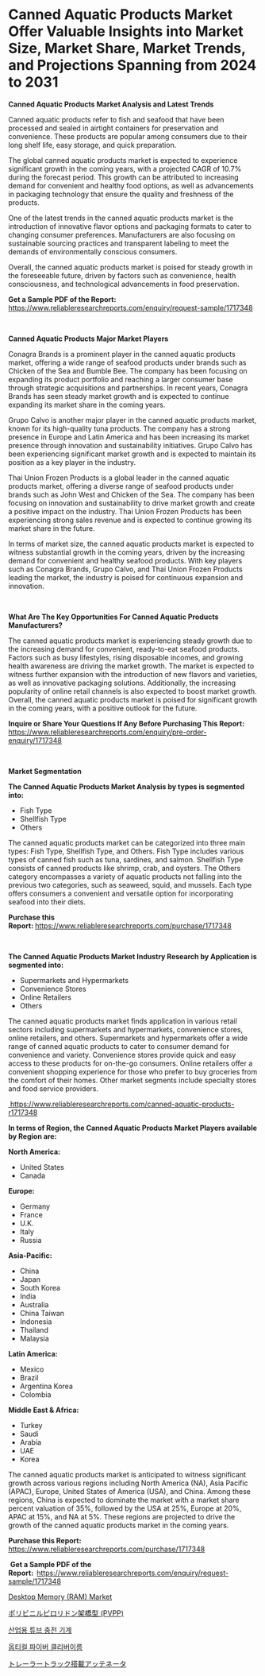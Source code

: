 <p><h1>Canned Aquatic Products Market Offer Valuable Insights into Market Size, Market Share, Market Trends, and Projections Spanning from 2024 to 2031</h1></p><p><strong>Canned Aquatic Products Market Analysis and Latest Trends</strong></p>
<p><p>Canned aquatic products refer to fish and seafood that have been processed and sealed in airtight containers for preservation and convenience. These products are popular among consumers due to their long shelf life, easy storage, and quick preparation.</p><p>The global canned aquatic products market is expected to experience significant growth in the coming years, with a projected CAGR of 10.7% during the forecast period. This growth can be attributed to increasing demand for convenient and healthy food options, as well as advancements in packaging technology that ensure the quality and freshness of the products.</p><p>One of the latest trends in the canned aquatic products market is the introduction of innovative flavor options and packaging formats to cater to changing consumer preferences. Manufacturers are also focusing on sustainable sourcing practices and transparent labeling to meet the demands of environmentally conscious consumers.</p><p>Overall, the canned aquatic products market is poised for steady growth in the foreseeable future, driven by factors such as convenience, health consciousness, and technological advancements in food preservation.</p></p>
<p><strong>Get a Sample PDF of the Report:&nbsp;</strong> <a href="https://www.reliableresearchreports.com/enquiry/request-sample/1717348">https://www.reliableresearchreports.com/enquiry/request-sample/1717348</a></p>
<p>&nbsp;</p>
<p><strong>Canned Aquatic Products Major Market Players</strong></p>
<p><p>Conagra Brands is a prominent player in the canned aquatic products market, offering a wide range of seafood products under brands such as Chicken of the Sea and Bumble Bee. The company has been focusing on expanding its product portfolio and reaching a larger consumer base through strategic acquisitions and partnerships. In recent years, Conagra Brands has seen steady market growth and is expected to continue expanding its market share in the coming years.</p><p>Grupo Calvo is another major player in the canned aquatic products market, known for its high-quality tuna products. The company has a strong presence in Europe and Latin America and has been increasing its market presence through innovation and sustainability initiatives. Grupo Calvo has been experiencing significant market growth and is expected to maintain its position as a key player in the industry.</p><p>Thai Union Frozen Products is a global leader in the canned aquatic products market, offering a diverse range of seafood products under brands such as John West and Chicken of the Sea. The company has been focusing on innovation and sustainability to drive market growth and create a positive impact on the industry. Thai Union Frozen Products has been experiencing strong sales revenue and is expected to continue growing its market share in the future.</p><p>In terms of market size, the canned aquatic products market is expected to witness substantial growth in the coming years, driven by the increasing demand for convenient and healthy seafood products. With key players such as Conagra Brands, Grupo Calvo, and Thai Union Frozen Products leading the market, the industry is poised for continuous expansion and innovation.</p></p>
<p>&nbsp;</p>
<p><strong>What Are The Key Opportunities For Canned Aquatic Products Manufacturers?</strong></p>
<p><p>The canned aquatic products market is experiencing steady growth due to the increasing demand for convenient, ready-to-eat seafood products. Factors such as busy lifestyles, rising disposable incomes, and growing health awareness are driving the market growth. The market is expected to witness further expansion with the introduction of new flavors and varieties, as well as innovative packaging solutions. Additionally, the increasing popularity of online retail channels is also expected to boost market growth. Overall, the canned aquatic products market is poised for significant growth in the coming years, with a positive outlook for the future.</p></p>
<p><strong>Inquire or Share Your Questions If Any Before Purchasing This Report:</strong> <a href="https://www.reliableresearchreports.com/enquiry/pre-order-enquiry/1717348">https://www.reliableresearchreports.com/enquiry/pre-order-enquiry/1717348</a></p>
<p>&nbsp;</p>
<p><strong>Market Segmentation</strong></p>
<p><strong>The Canned Aquatic Products Market Analysis by types is segmented into:</strong></p>
<p><ul><li>Fish Type</li><li>Shellfish Type</li><li>Others</li></ul></p>
<p><p>The canned aquatic products market can be categorized into three main types: Fish Type, Shellfish Type, and Others. Fish Type includes various types of canned fish such as tuna, sardines, and salmon. Shellfish Type consists of canned products like shrimp, crab, and oysters. The Others category encompasses a variety of aquatic products not falling into the previous two categories, such as seaweed, squid, and mussels. Each type offers consumers a convenient and versatile option for incorporating seafood into their diets.</p></p>
<p><strong>Purchase this Report:&nbsp;</strong><a href="https://www.reliableresearchreports.com/purchase/1717348">https://www.reliableresearchreports.com/purchase/1717348</a></p>
<p>&nbsp;</p>
<p><strong>The Canned Aquatic Products Market Industry Research by Application is segmented into:</strong></p>
<p><ul><li>Supermarkets and Hypermarkets</li><li>Convenience Stores</li><li>Online Retailers</li><li>Others</li></ul></p>
<p><p>The canned aquatic products market finds application in various retail sectors including supermarkets and hypermarkets, convenience stores, online retailers, and others. Supermarkets and hypermarkets offer a wide range of canned aquatic products to cater to consumer demand for convenience and variety. Convenience stores provide quick and easy access to these products for on-the-go consumers. Online retailers offer a convenient shopping experience for those who prefer to buy groceries from the comfort of their homes. Other market segments include specialty stores and food service providers.</p></p>
<p><a href="https://www.reliableresearchreports.com/canned-aquatic-products-r1717348">&nbsp;https://www.reliableresearchreports.com/canned-aquatic-products-r1717348</a></p>
<p><strong>In terms of Region, the Canned Aquatic Products Market Players available by Region are:</strong></p>
<p>
    <p> <strong> North America: </strong>
        <ul>
            <li>United States</li>
            <li>Canada</li>
        </ul>
        </p> 
    <p> <strong> Europe: </strong>
        <ul>
            <li>Germany</li>
            <li>France</li>
            <li>U.K.</li>
            <li>Italy</li>
            <li>Russia</li>
        </ul>
        </p> 
    <p> <strong> Asia-Pacific: </strong>
        <ul>
            <li>China</li>
            <li>Japan</li>
            <li>South Korea</li>
            <li>India</li>
            <li>Australia</li>
            <li>China Taiwan</li>
            <li>Indonesia</li>
            <li>Thailand</li>
            <li>Malaysia</li>
        </ul>
        </p> 
    <p> <strong> Latin America: </strong>
        <ul>
            <li>Mexico</li>
            <li>Brazil</li>
            <li>Argentina Korea</li>
            <li>Colombia</li>
        </ul>
        </p> 
    <p> <strong> Middle East & Africa: </strong>
        <ul>
            <li>Turkey</li>
            <li>Saudi</li>
            <li>Arabia</li>
            <li>UAE</li>
            <li>Korea</li>
        </ul>
    </p>
    </p>
<p><p>The canned aquatic products market is anticipated to witness significant growth across various regions including North America (NA), Asia Pacific (APAC), Europe, United States of America (USA), and China. Among these regions, China is expected to dominate the market with a market share percent valuation of 35%, followed by the USA at 25%, Europe at 20%, APAC at 15%, and NA at 5%. These regions are projected to drive the growth of the canned aquatic products market in the coming years.</p></p>
<p><strong>Purchase this Report: </strong><a href="https://www.reliableresearchreports.com/purchase/1717348">https://www.reliableresearchreports.com/purchase/1717348</a></p>
<p>&nbsp;<strong>Get a Sample PDF of the Report:&nbsp;&nbsp;</strong><a href="https://www.reliableresearchreports.com/enquiry/request-sample/1717348">https://www.reliableresearchreports.com/enquiry/request-sample/1717348</a></p>
<p><strong></strong></p>
<p><p><a href="https://issuu.com/reportprime-2/docs/desktop-memory-ram-market-size-2030.pptx">Desktop Memory (RAM) Market</a></p><p><a href="https://medium.com/@chrispbacon162023/%E3%83%9D%E3%83%AA%E3%83%93%E3%83%8B%E3%83%AB%E3%83%94%E3%83%AD%E3%83%AA%E3%83%89%E3%83%B3%E6%9E%B6%E6%A9%8B-pvpp-%E5%B8%82%E5%A0%B4-2031%E5%B9%B4%E3%81%BE%E3%81%A7%E3%81%AE%E3%83%88%E3%83%AC%E3%83%B3%E3%83%89-%E4%BA%88%E6%B8%AC-%E7%AB%B6%E4%BA%89%E5%88%86%E6%9E%90-dc9fc38d1283">ポリビニルピロリドン架橋型 (PVPP)</a></p><p><a href="https://github.com/iansanftyord09878/Market-Research-Report-List-2/blob/main/8160619101837.md">산업용 튜브 충전 기계</a></p><p><a href="https://medium.com/@corneliutrifa2022/%EA%B4%91%EC%84%AC%EC%9C%A0-%ED%81%B4%EB%A6%AC%EB%B2%84-%EC%8B%9C%EC%9E%A5-%EC%84%B1%EA%B3%B5%EC%A0%81%EC%9D%B8-%EB%B9%84%EC%A6%88%EB%8B%88%EC%8A%A4-%EC%A0%84%EB%9E%B5%EC%9D%98-%EC%97%B4%EC%87%A0-2031%EB%85%84%EA%B9%8C%EC%A7%80-%EC%98%88%EC%B8%A1-caf0427cfee7">옵티컬 파이버 클리버이름</a></p><p><a href="https://medium.com/@ferneconroy11/%E3%83%88%E3%83%AC%E3%83%BC%E3%83%A9%E3%83%BC%E3%83%88%E3%83%A9%E3%83%83%E3%82%AF%E6%90%AD%E8%BC%89%E3%82%A2%E3%83%86%E3%83%8D%E3%83%BC%E3%82%BF%E3%83%BC%E3%81%AE%E5%B8%82%E5%A0%B4%E8%A6%8F%E6%A8%A1%E3%81%A8%E5%B8%82%E5%A0%B4%E5%8B%95%E5%90%91-%E5%AE%8C%E5%85%A8%E3%81%AA%E7%94%A3%E6%A5%AD%E6%A6%82%E8%A6%81-2024%E5%B9%B4%E3%81%8B%E3%82%892031%E5%B9%B4%E3%81%BE%E3%81%A7-2fc4d905a4b6">トレーラートラック搭載アッテネータ</a></p></p>